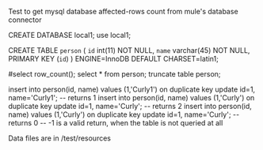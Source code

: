 
Test to get mysql database affected-rows count from mule's database connector

CREATE DATABASE local1;
use local1;

CREATE TABLE `person` (
  `id` int(11) NOT NULL,
  `name` varchar(45) NOT NULL,
  PRIMARY KEY (`id`)
) ENGINE=InnoDB DEFAULT CHARSET=latin1;

#select row_count();
select * from person;
truncate table person;

insert into person(id, name) values (1,'Curly1') on duplicate key update id=1, name='Curly1'; 
-- returns 1
insert into person(id, name) values (1,'Curly') on duplicate key update id=1, name='Curly'; 
-- returns 2
insert into person(id, name) values (1,'Curly') on duplicate key update id=1, name='Curly'; 
-- returns 0
-- -1 is a valid return, when the table is not queried at all

Data files are in /test/resources